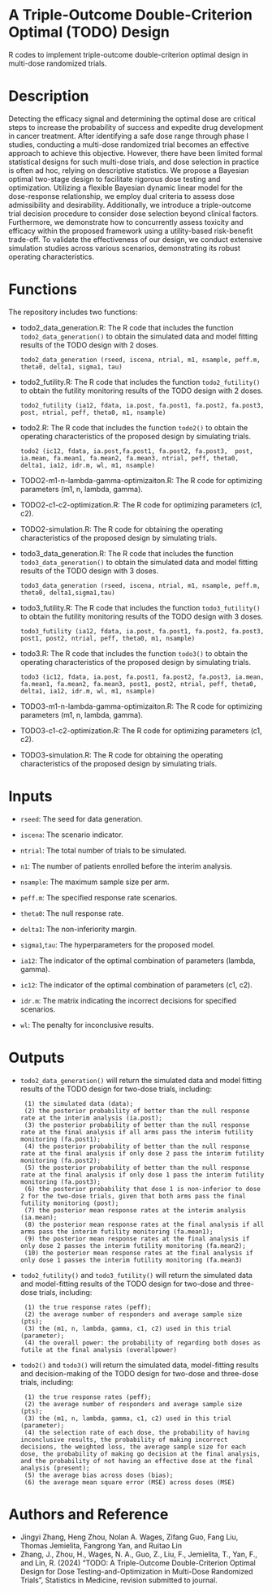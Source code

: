 # A Triple-Outcome Double-Criterion Optimal (TODO) Design

R codes to implement triple-outcome double-criterion optimal design in multi-dose randomized trials.

# Description

Detecting the efficacy signal and determining the optimal dose are critical steps to increase the probability of success and expedite drug development in cancer treatment. After identifying a safe dose range through phase I studies, conducting a multi-dose randomized trial becomes an effective approach to achieve this objective. However, there have been limited formal statistical designs for such multi-dose trials, and dose selection in practice is often ad hoc, relying on descriptive statistics. We propose a Bayesian optimal two-stage design to facilitate rigorous dose testing and optimization. Utilizing a flexible Bayesian dynamic linear model for the dose-response relationship, we employ dual criteria to assess dose admissibility and desirability. Additionally, we introduce a triple-outcome trial decision procedure to consider dose selection beyond clinical factors. Furthermore, we demonstrate how to concurrently assess toxicity and efficacy within the proposed framework using a utility-based risk-benefit trade-off. To validate the effectiveness of our design, we conduct extensive simulation studies across various scenarios, demonstrating its robust operating characteristics.

# Functions

The repository includes two functions:

- todo2_data_generation.R: The R code that includes the function ```todo2_data_generation()``` to obtain the simulated data and model fitting results of the TODO design with 2 doses.
  
  ```rscript
  todo2_data_generation (rseed, iscena, ntrial, m1, nsample, peff.m, theta0, delta1, sigma1, tau)
  ```

- todo2_futility.R: The R code that includes the function ```todo2_futility()``` to obtain the futility monitoring results of the TODO design with 2 doses.
  
  ```rscript
  todo2_futility (ia12, fdata, ia.post, fa.post1, fa.post2, fa.post3, post, ntrial, peff, theta0, m1, nsample)
  ```

- todo2.R: The R code that includes the function ```todo2()``` to obtain the operating characteristics of the proposed design by simulating trials.
  
  ```rscipt
  todo2 (ic12, fdata, ia.post,fa.post1, fa.post2, fa.post3,  post, ia.mean, fa.mean1, fa.mean2, fa.mean3, ntrial, peff, theta0, delta1, ia12, idr.m, wl, m1, nsample)
  ```

- TODO2-m1-n-lambda-gamma-optimizaiton.R: The R code for optimizing parameters (m1, n, lambda, gamma).

- TODO2-c1-c2-optimization.R: The R code for optimizing parameters (c1, c2).

- TODO2-simulation.R: The R code for obtaining the operating characteristics of the proposed design by simulating trials.

- todo3_data_generation.R: The R code that includes the function ```todo3_data_generation()``` to obtain the simulated data and model fitting results of the TODO design with 3 doses.
  
  ```rscript
  todo3_data_generation (rseed, iscena, ntrial, m1, nsample, peff.m, theta0, delta1,sigma1,tau)
  ```

- todo3_futility.R: The R code that includes the function ```todo3_futility()``` to obtain the futility monitoring results of the TODO design with 3 doses.
  
  ```rscript
  todo3_futility (ia12, fdata, ia.post, fa.post1, fa.post2, fa.post3, post1, post2, ntrial, peff, theta0, m1, nsample)
  ```

- todo3.R: The R code that includes the function ```todo3()``` to obtain the operating characteristics of the proposed design by simulating trials.
  
  ```rscipt
  todo3 (ic12, fdata, ia.post, fa.post1, fa.post2, fa.post3, ia.mean, fa.mean1, fa.mean2, fa.mean3, post1, post2, ntrial, peff, theta0, delta1, ia12, idr.m, wl, m1, nsample)
  ```

- TODO3-m1-n-lambda-gamma-optimizaiton.R: The R code for optimizing parameters (m1, n, lambda, gamma).

- TODO3-c1-c2-optimization.R: The R code for optimizing parameters (c1, c2).

- TODO3-simulation.R: The R code for obtaining the operating characteristics of the proposed design by simulating trials.  

# Inputs

- `rseed`: The seed for data generation.

- `iscena`: The scenario indicator.

- `ntrial`: The total number of trials to be simulated.

- `n1`: The number of patients enrolled before the interim analysis.

- `nsample`: The maximum sample size per arm.

- `peff.m`: The specified response rate scenarios.

- `theta0`: The null response rate.

- `delta1`: The non-inferiority margin.

- `sigma1`,`tau`: The hyperparameters for the proposed model.

- `ia12`: The indicator of the optimal combination of parameters (lambda, gamma).

- `ic12`: The indicator of the optimal combination of parameters (c1, c2).

- `idr.m`: The matrix indicating the incorrect decisions for specified scenarios.

- `wl`: The penalty for inconclusive results.

# Outputs

- `todo2_data_generation()` will return the simulated data and model fitting results of the TODO design for two-dose trials, including:
  
  ```
   (1) the simulated data (data);  
   (2) the posterior probability of better than the null response rate at the interim analysis (ia.post);  
   (3) the posterior probability of better than the null response rate at the final analysis if all arms pass the interim futility monitoring (fa.post1);  
   (4) the posterior probability of better than the null response rate at the final analysis if only dose 2 pass the interim futility monitoring (fa.post2);  
   (5) the posterior probability of better than the null response rate at the final analysis if only dose 1 pass the interim futility monitoring (fa.post3);  
   (6) the posterior probability that dose 1 is non-inferior to dose 2 for the two-dose trials, given that both arms pass the final futility monitoring (post);
   (7) the posterior mean response rates at the interim analysis (ia.mean); 
   (8) the posterior mean response rates at the final analysis if all arms pass the interim futility monitoring (fa.mean1);  
   (9) the posterior mean response rates at the final analysis if only dose 2 passes the interim futility monitoring (fa.mean2);  
   (10) the posterior mean response rates at the final analysis if only dose 1 passes the interim futility monitoring (fa.mean3)
  ```

- `todo2_futility()` and `todo3_futility()` will return the simulated data and model-fitting results of the TODO design for two-dose and three-dose trials, including:
  
  ```
   (1) the true response rates (peff);  
   (2) the average number of responders and average sample size (pts);  
   (3) the (m1, n, lambda, gamma, c1, c2) used in this trial (parameter);  
   (4) the overall power: the probability of regarding both doses as futile at the final analysis (overallpower)
  ```

- `todo2()` and `todo3()` will return the simulated data, model-fitting results and decision-making of the TODO design for two-dose and three-dose trials, including:
  
  ```
   (1) the true response rates (peff);  
   (2) the average number of responders and average sample size (pts);  
   (3) the (m1, n, lambda, gamma, c1, c2) used in this trial (parameter);  
   (4) the selection rate of each dose, the probability of having inconclusive results, the probability of making incorrect decisions, the weighted loss, the average sample size for each dose, the probability of making go decision at the final analysis, and the probability of not having an effective dose at the final analysis (present);
   (5) the average bias across doses (bias);
   (6) the average mean square error (MSE) across doses (MSE)
  ```

# Authors and Reference

- Jingyi Zhang, Heng Zhou, Nolan A. Wages, Zifang Guo, Fang Liu, Thomas Jemielita, Fangrong Yan, and Ruitao Lin
- Zhang, J., Zhou, H., Wages, N. A., Guo, Z., Liu, F., Jemielita, T., Yan, F., and Lin, R. (2024) “TODO: A Triple-Outcome Double-Criterion Optimal Design for Dose Testing-and-Optimization in Multi-Dose Randomized Trials”, Statistics in Medicine, revision submitted to journal.
